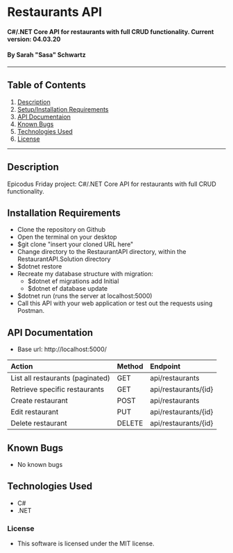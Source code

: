 # Restaurants API

#### C#/.NET Core API for restaurants with full CRUD functionality. Current version: 04.03.20

#### By Sarah "Sasa" Schwartz

---

## Table of Contents

1. [Description](#description)
2. [Setup/Installation Requirements](#installation-requirements)
3. [API Documentaion](#api-documentation)
4. [Known Bugs](#known-bugs)
5. [Technologies Used](#technologies-used)
6. [License](#license)

---

## Description

Epicodus Friday project: C#/.NET Core API for restaurants with full CRUD functionality.

## Installation Requirements

- Clone the repository on Github
- Open the terminal on your desktop
- \$git clone "insert your cloned URL here"
- Change directory to the RestaurantAPI directory, within the RestaurantAPI.Solution directory
- \$dotnet restore
- Recreate my database structure with migration:
  - \$dotnet ef migrations add Initial
  - \$dotnet ef database update
- \$dotnet run (runs the server at localhost:5000)
- Call this API with your web application or test out the requests using Postman.

## API Documentation

- Base url: http://localhost:5000/

| Action                           | Method | Endpoint             |
| :------------------------------- | :----- | :------------------- |
| List all restaurants (paginated) | GET    | api/restaurants      |
| Retrieve specific restaurants    | GET    | api/restaurants/{id} |
| Create restaurant                | POST   | api/restaurants      |
| Edit restaurant                  | PUT    | api/restaurants/{id} |
| Delete restaurant                | DELETE | api/restaurants/{id} |

## Known Bugs

- No known bugs

## Technologies Used

- C#
- .NET

### License

- This software is licensed under the MIT license.
